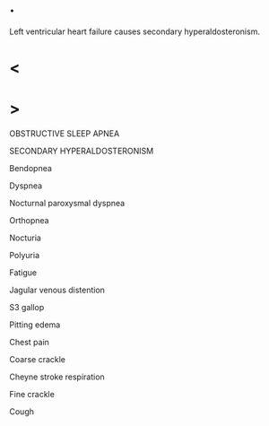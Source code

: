 # .

Left ventricular heart failure causes secondary hyperaldosteronism.

# <

# >

OBSTRUCTIVE SLEEP APNEA

SECONDARY HYPERALDOSTERONISM

Bendopnea

Dyspnea

Nocturnal paroxysmal dyspnea

Orthopnea

Nocturia

Polyuria

Fatigue

Jagular venous distention

S3 gallop

Pitting edema

Chest pain

Coarse crackle

Cheyne stroke respiration

Fine crackle

Cough
